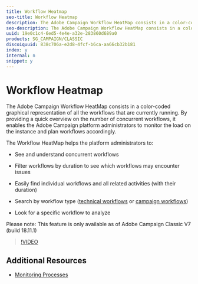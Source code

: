 ```yaml
---
title: Workflow Heatmap
seo-title: Workflow Heatmap
description: The Adobe Campaign Workflow HeatMap consists in a color-coded graphical representation of all the workflows that are currently running.  By providing a quick overview on the number of concurrent workflows, it enables the Adobe Campaign platform administrators to monitor the load on the instance and plan workflows accordingly.
seo-description: The Adobe Campaign Workflow HeatMap consists in a color-coded graphical representation of all the workflows that are currently running.  By providing a quick overview on the number of concurrent workflows, it enables the Adobe Campaign platform administrators to monitor the load on the instance and plan workflows accordingly.
uuid: 19e0c1c4-6ed5-4e4e-a32e-283860d689a0
products: SG_CAMPAIGN/CLASSIC
discoiquuid: 838c706a-e2d8-4fcf-b6ca-aa66cb32b181
index: y
internal: n
snippet: y
---
```


# Workflow Heatmap

The Adobe Campaign Workflow HeatMap consists in a color-coded graphical representation of all the workflows that are currently running.  By providing a quick overview on the number of concurrent workflows, it enables the Adobe Campaign platform administrators to monitor the load on the instance and plan workflows accordingly.

The Workflow HeatMap helps the platform administrators to:

* See and understand concurrent workflows
* Filter workflows by duration to see which workflows may encounter issues
* Easily find individual workflows and all related activities (with their duration)

* Search by workflow type ([technical workflows](https://docs.campaign.adobe.com/doc/AC/en/WKF__General_operation_Building_a_workflow.html#Technical_workflows) or [campaign workflows](https://docs.campaign.adobe.com/doc/AC/en/WKF__General_operation_Building_a_workflow.html#Campaign_workflows))

* Look for a specific workflow to analyze

Please note: This feature is only available as of Adobe Campaign Classic V7 (build 18.11.1)

>[!VIDEO](https://video.tv.adobe.com/v/25558?quality=12)

## Additional Resources
- [Monitoring Processes](https://docs.campaign.adobe.com/doc/AC/en/PRO_Production_procedures_Monitoring_processes.html#Workflow_monitoring)
